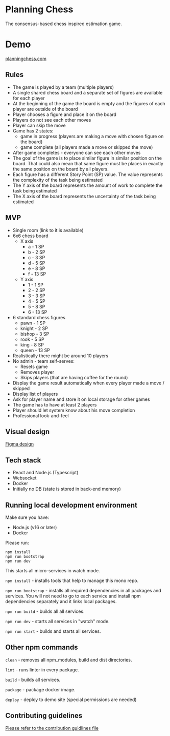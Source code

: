 # Planning Chess

The consensus-based chess inspired estimation game.

# Demo

[planningchess.com](http://planningchess.com)

## Rules

- The game is played by a team (multiple players)
- A single shared chess board and a separate set of figures are available for each player
- At the beginning of the game the board is empty and the figures of each player are outside of the board
- Player chooses a figure and place it on the board
- Players do not see each other moves
- Player can skip the move
- Game has 2 states:
  - game in progress (players are making a move with chosen figure on the board)
  - game complete (all players made a move or skipped the move)
- After game completes - everyone can see each other moves
- The goal of the game is to place similar figure in similar position on the board. That could also mean that same figure must be places in exactly the same position on the board by all players.
- Each figure has a different Story Point (SP) value. The value represents the complexity of the task being estimated
- The Y axis of the board represents the amount of work to complete the task being estimated
- The X axis of the board represents the uncertainty of the task being estimated

## MVP

- Single room (link to it is available)
- 6x6 chess board
  - X axis
    - a - 1 SP
    - b - 2 SP
    - c - 3 SP
    - d - 5 SP
    - e - 8 SP
    - f - 13 SP
  - Y axis
    - 1 - 1 SP
    - 2 - 2 SP
    - 3 - 3 SP
    - 4 - 5 SP
    - 5 - 8 SP
    - 6 - 13 SP
- 6 standard chess figures
  - pawn - 1 SP
  - knight - 2 SP
  - bishop - 3 SP
  - rook - 5 SP
  - king - 8 SP
  - queen - 13 SP
- Realistically there might be around 10 players
- No admin - team self-serves:
  - Resets game
  - Removes player
  - Skips players (that are having coffee for the round)
- Display the game result automatically when every player made a move / skipped
- Display list of players
- Ask for player name and store it on local storage for other games
- The game has to have at least 2 players
- Player should let system know about his move completion
- Professional look-and-feel

## Visual design

[Figma design](https://www.figma.com/file/YLW1i75Qq3FLzHtpxz1Lgi/Planning-Chess)

## Tech stack

- React and Node.js (Typescript)
- Websocket
- Docker
- Initially no DB (state is stored in back-end memory)

## Running local development environment

Make sure you have:

- Node.js (v16 or later)
- Docker

Please run:

```
npm install
npm run bootstrap
npm run dev
```

This starts all micro-services in watch mode.

`npm install` - installs tools that help to manage this mono repo.

`npm run bootstrap` - installs all required dependencies in all packages and services. You will not need to go to each service and install npm dependencies separately and it links local packages.

`npm run build` - builds all all services.

`npm run dev` - starts all services in "watch" mode.

`npm run start` - builds and starts all services.

## Other npm commands

`clean` - removes all npm_modules, build and dist directories.

`lint` - runs linter in every package.

`build` - builds all services.

`package` - package docker image.

`deploy` - deploy to demo site (special permissions are needed)

## Contributing guidelines

[Please refer to the contribution guidlines file](CONTRIBUTING.md)
